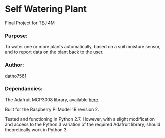 # Self Watering Plant

Final Project for TEJ 4M

### Purpose:
To water one or more plants automatically, based on a soil moisture
sensor, and to report data on the plant back to the user.

### Author:
datho7561

### Dependancies:
The Adafruit MCP3008 library, available
[here](https://github.com/adafruit/Adafruit_Python_MCP3008).

Built for the Raspberry Pi Model 1B revision 2.

Tested and functioning in Python 2.7.
However, with a slight modification and access to the Python 3 variation of the required Adafruit library, should theoretically work in Python 3.